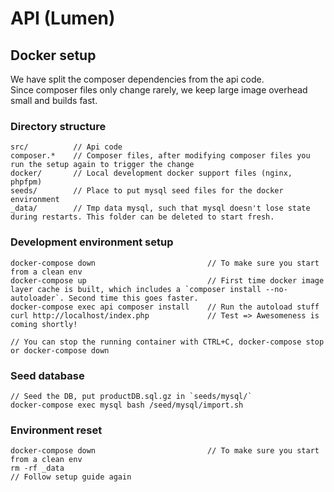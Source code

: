 # API (Lumen)

## Docker setup
We have split the composer dependencies from the api code.   
Since composer files only change rarely, we keep large image overhead small and builds fast.

### Directory structure
```
src/          // Api code 
composer.*    // Composer files, after modifying composer files you run the setup again to trigger the change
docker/       // Local development docker support files (nginx, phpfpm)
seeds/        // Place to put mysql seed files for the docker environment
_data/        // Tmp data mysql, such that mysql doesn't lose state during restarts. This folder can be deleted to start fresh.
```

### Development environment setup
```
docker-compose down                         // To make sure you start from a clean env
docker-compose up                           // First time docker image layer cache is built, which includes a `composer install --no-autoloader`. Second time this goes faster.
docker-compose exec api composer install    // Run the autoload stuff
curl http://localhost/index.php             // Test => Awesomeness is coming shortly!

// You can stop the running container with CTRL+C, docker-compose stop or docker-compose down
```

### Seed database
```
// Seed the DB, put productDB.sql.gz in `seeds/mysql/`
docker-compose exec mysql bash /seed/mysql/import.sh
```

### Environment reset
```
docker-compose down                         // To make sure you start from a clean env
rm -rf _data
// Follow setup guide again
```